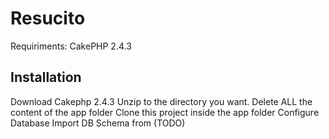 Resucito
========
Requiriments: CakePHP 2.4.3

Installation
------------
Download Cakephp 2.4.3
Unzip to the directory you want.
Delete ALL the content of the app folder
Clone this project inside the app folder
Configure Database
Import DB Schema from (TODO)